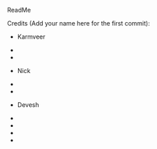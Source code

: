 ReadMe

Credits (Add your name here for the first commit):
- Karmveer
-
-

- Nick
-

-
- Devesh

-
-
-
-
